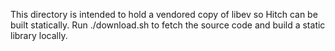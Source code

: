 This directory is intended to hold a vendored copy of libev so Hitch can be built statically.
Run ./download.sh to fetch the source code and build a static library locally.
